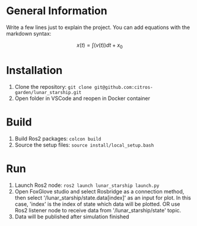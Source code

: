 # General Information
Write a few lines just to explain the project. 
You can add equations with the markdown syntax:

$$ x(t) = \int(v(t))dt + x_0 $$

# Installation
1. Clone the repository:
        ```
        git clone git@github.com:citros-garden/lunar_starship.git
        ```
2. Open folder in VSCode and reopen in Docker container


# Build
1. Build Ros2 packages:
        ```
        colcon build
        ```
2. Source the setup files:
        ```
        source install/local_setup.bash
        ```

# Run
1. Launch Ros2 node:
        ```
        ros2 launch lunar_starship launch.py
        ```
2. Open FoxGlove studio and select Rosbridge as a connection method, 
then select '/lunar_starship/state.data[index]' as an input for plot. In this case, 'index' is the index of state which data will be plotted.
OR use Ros2 listener node to receive data from '/lunar_starship/state' topic.
3. Data will be published after simulation finished